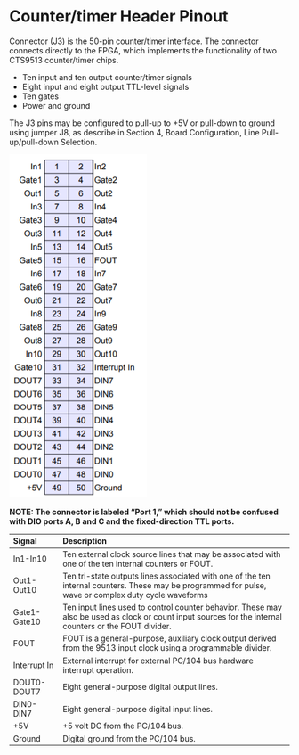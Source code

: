 # Counter/timer Header Pinout

Connector \(J3\) is the 50-pin counter/timer interface. The connector connects directly to the FPGA, which implements the functionality of two CTS9513 counter/timer chips.

* Ten input and ten output counter/timer signals 
* Eight input and eight output TTL-level signals 
* Ten gates 
* Power and ground 

The J3 pins may be configured to pull-up to +5V or pull-down to ground using jumper J8, as describe in Section 4, Board Configuration, Line Pull-up/pull-down Selection.                                                                   

![](../../../.gitbook/assets/image%20%28190%29.png)

**NOTE: The connector is labeled “Port 1,” which should not be confused with DIO ports A, B and C and the fixed-direction TTL ports.**

| Signal         |  Description |
| :--- | :--- |
| In1-In10        | Ten external clock source lines that may be associated   with one of the ten internal counters or FOUT. |
| Out1-Out10 | Ten tri-state outputs lines associated with one of the ten internal counters. These may be programmed for pulse, wave or complex duty cycle waveforms |
| Gate1-Gate10 | Ten input lines used to control counter behavior. These may also be used as clock or count input sources for the internal counters or the FOUT divider. |
| FOUT | FOUT is a general-purpose, auxiliary clock output derived from the 9513 input clock using a programmable divider. |
| Interrupt In | External interrupt for external PC/104 bus hardware interrupt operation. |
| DOUT0-DOUT7 | Eight general-purpose digital output lines. |
| DIN0-DIN7 | Eight general-purpose digital input lines. |
| +5V | +5 volt DC from the PC/104 bus. |
| Ground | Digital ground from the PC/104 bus. |

